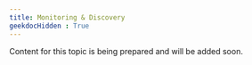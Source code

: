 ```yaml
---
title: Monitoring & Discovery 
geekdocHidden : True
---
```


Content for this topic is being prepared and will be added soon.
